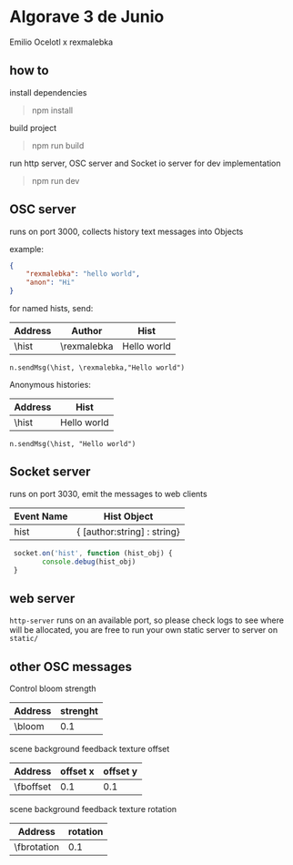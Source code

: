 # Algorave 3 de Junio
Emilio Ocelotl x rexmalebka

## how to 

install dependencies

> npm install 

build project

> npm run build

run http server, OSC server and Socket io server for dev implementation

> npm run dev 

## OSC server 

runs on port 3000, collects history text messages into Objects

example:

```json
{
    "rexmalebka": "hello world",
    "anon": "Hi"
}
```

for named hists, send:

| Address  |  Author | Hist | 
|---| --- | -- |
| \hist | \rexmalebka | Hello world |

```Supercollider
n.sendMsg(\hist, \rexmalebka,"Hello world")
```


Anonymous histories: 

| Address  |  Hist | 
|---| --- | 
| \hist |  Hello world |


```Supercollider
n.sendMsg(\hist, "Hello world")
```

## Socket server

runs on port 3030, emit the messages to web clients


| Event Name |  Hist Object | 
|---| --- | 
| hist |  { [author:string] : string} |

```javascript
 socket.on('hist', function (hist_obj) {
        console.debug(hist_obj)
 }
```

## web server

`http-server` runs on an available port, so please check logs to see where will be allocated, you are free to run your own static server to server on `static/`

## other OSC messages

Control bloom strength

| Address  | strenght  | 
|---| --- |
| \bloom |  0.1 |

scene background feedback texture offset

| Address  | offset x  |  offset y  | 
|---| --- | --- |
| \fboffset |  0.1 | 0.1 |

scene background feedback texture rotation

| Address  | rotation | 
|---| --- | 
| \fbrotation |  0.1 | 



